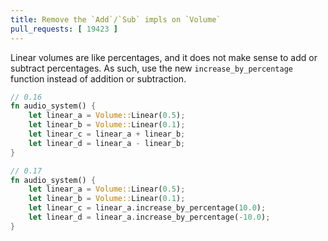 ```yaml
---
title: Remove the `Add`/`Sub` impls on `Volume`
pull_requests: [ 19423 ]
---
```


Linear volumes are like percentages, and it does not make sense to add or subtract percentages.
As such, use the new `increase_by_percentage` function instead of addition or subtraction.

```rust
// 0.16
fn audio_system() {
    let linear_a = Volume::Linear(0.5);
    let linear_b = Volume::Linear(0.1);
    let linear_c = linear_a + linear_b;
    let linear_d = linear_a - linear_b;
}

// 0.17
fn audio_system() {
    let linear_a = Volume::Linear(0.5);
    let linear_b = Volume::Linear(0.1);
    let linear_c = linear_a.increase_by_percentage(10.0);
    let linear_d = linear_a.increase_by_percentage(-10.0);
}
```
